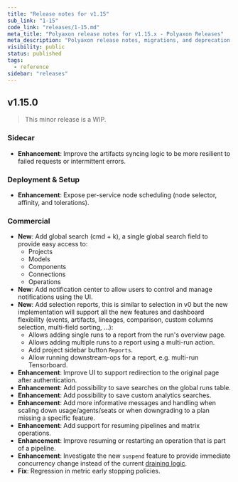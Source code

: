 ```yaml
---
title: "Release notes for v1.15"
sub_link: "1-15"
code_link: "releases/1-15.md"
meta_title: "Polyaxon release notes for v1.15.x - Polyaxon Releases"
meta_description: "Polyaxon release notes, migrations, and deprecation notes for v1.15.x."
visibility: public
status: published
tags:
  - reference
sidebar: "releases"
---
```


## v1.15.0

> This minor release is a WIP.

### Sidecar

 * **Enhancement**: Improve the artifacts syncing logic to be more resilient to failed requests or intermittent errors.

### Deployment & Setup

 * **Enhancement**: Expose per-service node scheduling (node selector, affinity, and tolerations).

### Commercial

 * **New**: Add global search (cmd + k), a single global search field to provide easy access to:
   * Projects
   * Models
   * Components
   * Connections
   * Operations
 * **New**: Add notification center to allow users to control and manage notifications using the UI.
 * **New**: Add selection reports, this is similar to selection in v0 but the new implementation will support all the new features and dashboard flexibility (events, artifacts, lineages, comparison, custom columns selection, multi-field sorting, ...):
   * Allows adding single runs to a report from the run's overview page.
   * Allows adding multiple runs to a report using a multi-run action.
   * Add project sidebar button `Reports`.
   * Allow running downstream-ops for a report, e.g. multi-run Tensorboard.
 * **Enhancement**: Improve UI to support redirection to the original page after authentication.
 * **Enhancement**: Add possibility to save searches on the global runs table.
 * **Enhancement**: Add possibility to save custom analytics searches.
 * **Enhancement**: Add more informative messages and handling when scaling down usage/agents/seats or when downgrading to a plan missing a specific feature.
 * **Enhancement**: Add support for resuming pipelines and matrix operations.
 * **Enhancement**: Improve resuming or restarting an operation that is part of a pipeline.
 * **Enhancement**: Investigate the new `suspend` feature to provide immediate concurrency change instead of the current [draining logic](/faq/How-does-changing-concurrency-work/).
 * **Fix**: Regression in metric early stopping policies.
